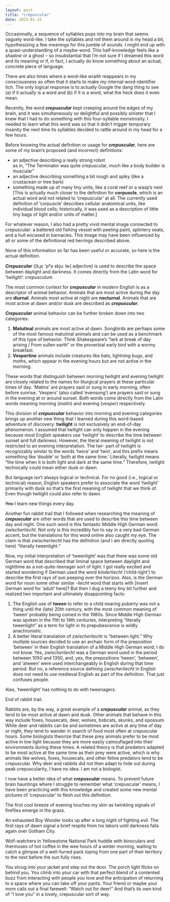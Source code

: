 ```yaml
---
layout: post
title: "crepuscular"
date: 2023-01-15
---
```


Occasionally, a sequence of syllables pops into my brain that seems vaguely word-like. I take the syllables and roll them around in my head a bit, hypothesizing a few meanings for this jumble of sounds. I might end up with a quasi-understanding of a maybe-word. This half-knowledge feels like a shadow or a ghost – so insubstantial that I’m not sure if I dreamed this word and its meaning or if, in fact, I actually do know something about an actual, concrete piece of language.

<!--preview-cutoff-->

There are also times where a word-like wraith reappears in my consciousness so often that it starts to make my internal word-identifier itch. The only logical response is to actually Google the dang thing to see (a) if it actually is a word and (b) if it is a word, what the heck does it even mean.

Recently, the word <b><i>crepuscular</b></i> kept creeping around the edges of my brain, and it was simultaneously so delightful and possibly sinister that I knew that I had to do something with this four-syllable monstrosity. I needed to learn what this word was so that it didn’t trigger temporary insanity the next time its syllables decided to rattle around in my head for a few hours.

Before knowing the actual definition or usage for <b><i>crepuscular</b></i>, here are some of my brain’s proposed (and incorrect) definitions:

<ul>
<li>
  an adjective describing a really strong robot <br />
  as in, “The Terminator was quite crepuscular, much like a body builder is muscular”
  </li>
  <li>
  an adjective describing something a bit rough and spiky (like a crustacean or tree bark)
  </li>
<li>
  something made up of many tiny units, like a coral reef or a wasp’s nest <br />
  [This is actually much closer to the definition for <b> corpuscle</b>, which is an actual word and not related to ‘crepuscular’ at all. The currently used definition of ‘corpuscle’ describes cellular anatomical units, like individual blood cells; historically, it was used as a description of little tiny bags of light and/or units of matter.]
  </li>
  </ul>

For whatever reason, I also had a pretty vivid mental image connected to crepuscular: a battered old fishing vessel with peeling paint, splintery seats, and a hull encased in barnacles. This image may have been influenced by all or some of the definitional red herrings described above.

None of this information so far has been useful or accurate, so here is the actual definition.

<b><i>Crepuscular</b></i> ([kɹ̥ɛ 'pʰə skjuː ɫɚ] adjective) is used to describe the space between daylight and darkness. It comes directly from the Latin word for ‘twilight’: <i>crepusculum</i>.

The most common context for <b><i>crepuscular</b></i> in modern English is as a descriptor of animal behavior. Animals that are most active during the day are <b>diurnal</b>. Animals most active at night are <b>nocturnal</b>. Animals that are most active at dawn and/or dusk are described as <b><i>crepuscular</b></i>.

<b><i>Crepuscular</b></i> animal behavior can be further broken down into two categories:
1)	<b>Matutinal</b> animals are most active at dawn. Songbirds are perhaps some of the most famous matutinal animals and can be used as a benchmark of this type of behavior. Think Shakespeare’s “lark at break of day arising / From sullen earth” or the proverbial early bird with a wormy breakfast.
2)	<b>Vespertine</b> animals include creatures like bats, lightning bugs, and moths, which appear in the evening hours but are not active in the morning.

These words that distinguish between morning twilight and evening twilight are closely related to the names for liturgical prayers at these particular times of day. ‘Matins’ are prayers said or sung in early morning, often before sunrise. ‘Vespers’ (also called ‘evensong’) are prayers said or sung in the evening at or around sunset. Both words come directly from the Latin words meaning morning (<i>matin</i>) and evening (<i>vesper</i>) respectively.

This division of <b><i>crepuscular</b></i> behavior into morning and evening categories brings up another new thing that I learned during this word-based adventure of discovery: <b>twilight</b> is not exclusively an end-of-day phenomenon. I assumed that twilight can only happen in the evening because most English speakers use ‘twilight’ to describe the time between sunset and full darkness. However, the literal meaning of twilight is not restricted to an evening interpretation. The <i>twi-</i> part of twilight is recognizably similar to the words ‘twice’ and ‘twin’, and this prefix means something like ‘double’ or ‘both at the same time.’ Literally, twilight means “the time when it is both light and dark at the same time.” Therefore, twilight technically could mean either dusk or dawn. 

But language isn’t always logical or technical. For no good (i.e., logical or technical) reason, English speakers prefer to associate the word ‘twilight’ primarily with dusk so that’s the first meaning of twilight that we think of. Even though twilight could also refer to dawn.

<del>You</del> I learn new things every day.

Another fun rabbit trail that I followed when researching the meaning of <b><i>crepuscular</b></i> are other words that are used to describe this time between day and night. One such word is this fantastic Middle High German word: <i>zwischerliecht</i>. Not only is this incredibly fun to say in a very bad German accent, but the translations for this word online also caught my eye. The claim is that <i>zwischerliecht</i> has the definition (and I am directly quoting here) “literally tweenlight.” 

Now, my initial interpretation of ‘tweenlight’ was that there was some old German word that described that liminal space between daylight and nighttime as a not-quite-teenager sort of light. I got really excited and started wondering if German used the word <i>kinderliecht</i> (‘child-light’) to describe the first rays of sun peeping over the horizon. Also, is the German word for noon some other similar <i>-liecht</i> word that starts with [insert German word for ‘adult’ here]? But then I dug a teeny tiny bit further and realized two important and ultimately disappointing facts:

1)	The English use of <b>tween</b> to refer to a child nearing puberty was not a thing until the (late) 20th century, with the most common meaning of ‘tween’ probably being coined in the 1980s.  Since Middle High German was spoken in the 11th to 14th centuries, interpreting “literally tweenlight” as a term for light in its prepubescence is wildly anachronistic.
2)	A better literal translation of <i>zwischerliecht</i> is “between light.” Why multiple sources decided to use an archaic form of the preposition ‘between’ in their English translation of a Middle High German word, I do not know. Yes, <i>zwischerliecht</i> was a German word used in the period between 1050 and 1350, and, yes, the prepositions ‘tween’, ‘between’, and ‘atween’ were used interchangeably in English during that time period. But no, a reference source defining <i>zwischerliecht</i> in English does not need to use medieval English as part of the definition. That just confuses people.

Alas, ‘tweenlight’ has nothing to do with tweenagers.

End of rabbit trail.

Rabbits are, by the way, a great example of a <b><i>crepuscular</b></i> animal, as they tend to be most active at dawn and dusk. Other animals that behave in this way include foxes, housecats, deer, wolves, bobcats, skunks, and opossum. While deer and rabbits can be and sometimes are active at any time of day or night, they tend to wander in search of food most often at crepuscular hours. Some biologists theorize that these prey animals prefer to be most active in low light because they are more easily camouflaged into their environments during these times. A related theory is that predators adapted to be most active at the same time as their prey were active, which is why animals like wolves, foxes, housecats, and other feline predators tend to be crepuscular. Why deer and rabbits did not then adapt to hide out during peak crepuscularity, I have no idea. I am not a biologist.

I now have a better idea of what <b><i>crepuscular</b></i> means. To prevent future brain hauntings where I struggle to remember what ‘crepuscular’ means, I have been practicing with this knowledge and created some new mental pictures of ‘crepuscular’ to flesh out this definition.

The first cool breeze of evening touches my skin as twinkling signals of fireflies emerge in the grass.

An exhausted Boy Wonder looks up after a long night of fighting evil. The first rays of dawn signal a brief respite from his labors until darkness falls again over Gotham City.

Wolf-watchers in Yellowstone National Park huddle with binoculars and thermoses of hot coffee in the wee hours of a winter morning, waiting to catch a glimpse of a well-furred pack loping from one part of their territory to the next before the sun fully rises.

You shrug into your jacket and step out the door. The porch light flicks on behind you. You climb into your car with that perfect blend of a contented buzz from interacting with people you love and the anticipation of returning to a space where you can take off your pants. Your friend or maybe your mom calls out a final farewell: “Watch out for deer!”
And that’s its own kind of “I love you” in a lovely, crepuscular sort of way.
